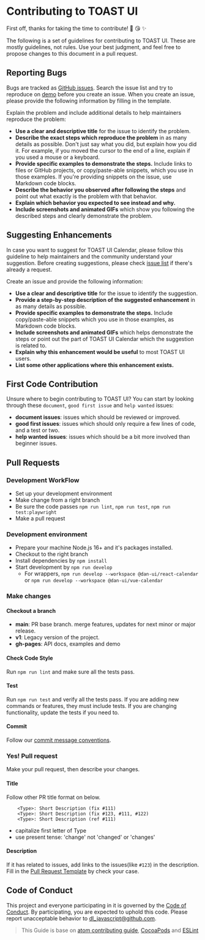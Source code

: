 # Contributing to TOAST UI

First off, thanks for taking the time to contribute! 🎉 😘 ✨

The following is a set of guidelines for contributing to TOAST UI. These are mostly guidelines, not rules. Use your best judgment, and feel free to propose changes to this document in a pull request.

## Reporting Bugs

Bugs are tracked as [GitHub issues](https://github.com/nhn/tui.calendar/issues). Search the issue list and try to reproduce on [demo](https://nhn.github.io/tui.calendar/latest/tutorial-00-calendar-app) before you create an issue. When you create an issue, please provide the following information by filling in the template.

Explain the problem and include additional details to help maintainers reproduce the problem:

* **Use a clear and descriptive title** for the issue to identify the problem.
* **Describe the exact steps which reproduce the problem** in as many details as possible. Don't just say what you did, but explain how you did it. For example, if you moved the cursor to the end of a line, explain if you used a mouse or a keyboard.
* **Provide specific examples to demonstrate the steps.** Include links to files or GitHub projects, or copy/paste-able snippets, which you use in those examples. If you're providing snippets on the issue, use Markdown code blocks.
* **Describe the behavior you observed after following the steps** and point out what exactly is the problem with that behavior.
* **Explain which behavior you expected to see instead and why.**
* **Include screenshots and animated GIFs** which show you following the described steps and clearly demonstrate the problem.

## Suggesting Enhancements

In case you want to suggest for TOAST UI Calendar, please follow this guideline to help maintainers and the community understand your suggestion.
Before creating suggestions, please check [issue list](https://github.com/nhn/tui.calendar/labels/Type:%20Enhancement) if there's already a request.

Create an issue and provide the following information:

* **Use a clear and descriptive title** for the issue to identify the suggestion.
* **Provide a step-by-step description of the suggested enhancement** in as many details as possible.
* **Provide specific examples to demonstrate the steps.** Include copy/paste-able snippets which you use in those examples, as Markdown code blocks.
* **Include screenshots and animated GIFs** which helps demonstrate the steps or point out the part of TOAST UI Calendar which the suggestion is related to.
* **Explain why this enhancement would be useful** to most TOAST UI users.
* **List some other applications where this enhancement exists.**

## First Code Contribution

Unsure where to begin contributing to TOAST UI? You can start by looking through these `document`, `good first issue` and `help wanted` issues:

* **document issues**: issues which should be reviewed or improved.
* **good first issues**: issues which should only require a few lines of code, and a test or two.
* **help wanted issues**: issues which should be a bit more involved than beginner issues.

## Pull Requests

### Development WorkFlow

- Set up your development environment
- Make change from a right branch
- Be sure the code passes `npm run lint`, `npm run test`, `npm run test:playwright`
- Make a pull request

### Development environment

- Prepare your machine Node.js 16+ and it's packages installed.
- Checkout to the right branch
- Install dependencies by `npm install`
- Start development by `npm run develop`
  - For wrappers, `npm run develop --workspace @dan-ui/react-calendar` or `npm run develop --workspace @dan-ui/vue-calendar`

### Make changes

#### Checkout a branch

- **main**: PR base branch. merge features, updates for next minor or major release.
- **v1**: Legacy version of the project.
- **gh-pages**: API docs, examples and demo

#### Check Code Style

Run `npm run lint` and make sure all the tests pass.

#### Test

Run `npm run test` and verify all the tests pass.
If you are adding new commands or features, they must include tests.
If you are changing functionality, update the tests if you need to.

#### Commit

Follow our [commit message conventions](./docs/COMMIT_MESSAGE_CONVENTION.md).

### Yes! Pull request

Make your pull request, then describe your changes.

#### Title

Follow other PR title format on below.

```
    <Type>: Short Description (fix #111)
    <Type>: Short Description (fix #123, #111, #122)
    <Type>: Short Description (ref #111)
```

* capitalize first letter of Type
* use present tense: 'change' not 'changed' or 'changes'

#### Description

If it has related to issues, add links to the issues(like `#123`) in the description.
Fill in the [Pull Request Template](./docs/PULL_REQUEST_TEMPLATE.md) by check your case.

## Code of Conduct

This project and everyone participating in it is governed by the [Code of Conduct](./CODE_OF_CONDUCT.md). By participating, you are expected to uphold this code. Please report unacceptable behavior to dl_javascript@github.com.

> This Guide is base on [atom contributing guide](https://github.com/atom/atom/blob/master/CONTRIBUTING.md), [CocoaPods](http://guides.cocoapods.org/contributing/contribute-to-cocoapods.html) and [ESLint](http://eslint.org/docs/developer-guide/contributing/pull-requests)

[demo]:https://nhn.github.io/tui.calendar/latest
